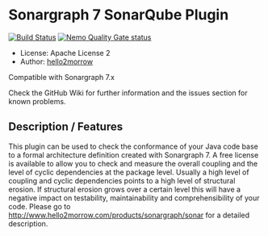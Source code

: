 Sonargraph 7 SonarQube Plugin
=================
[![Build Status](https://api.travis-ci.org/SonarQubeCommunity/sonar-sonargraph.svg)](https://travis-ci.org/SonarQubeCommunity/sonar-sonargraph) [![Nemo Quality Gate status](https://nemo.sonarqube.org/api/badges/gate?key=org.codehaus.sonar-plugins%3Asonar-sonargraph-plugin)](https://nemo.sonarqube.org/overview?id=org.codehaus.sonar-plugins%3Asonar-sonargraph-plugin)

- License: Apache License 2
- Author: [hello2morrow](https://www.hello2morrow.com)

Compatible with Sonargraph 7.x

Check the GitHub Wiki for further information and the issues section for known problems.  

## Description / Features
This plugin can be used to check the conformance of your Java code base to a 
formal architecture definition created with Sonargraph 7. A free license 
is available to allow you to check and measure the overall coupling and 
the level of cyclic dependencies at the package level. Usually a high 
level of coupling and cyclic dependencies points to a high level of 
structural erosion. If structural erosion grows over a certain level 
this will have a negative impact on testability, maintainability and 
comprehensibility of your code.
Please go to <a href="http://www.hello2morrow.com/products/sonargraph/sonar" >http://www.hello2morrow.com/products/sonargraph/sonar</a> for a detailed description. 

